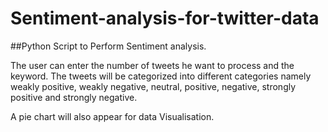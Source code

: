# Sentiment-analysis-for-twitter-data
##Python Script to Perform Sentiment analysis.

The user can enter the number of tweets he want to process and the keyword.
The tweets will be categorized into different categories namely weakly
positive, weakly negative, neutral, positive, negative, strongly positive
and strongly negative.

A pie chart will also appear for data Visualisation.

 
